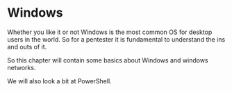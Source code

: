 # Windows

Whether you like it or not Windows is the most common OS for desktop users in the world. So for a pentester it is fundamental to understand the ins and outs of it.

So this chapter will contain some basics about Windows and windows networks.

We will also look a bit at PowerShell. 